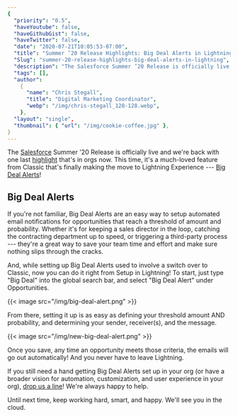```yaml
---
{
  "priority": "0.5",
  "haveYoutube": false,
  "haveGithubGist": false,
  "haveTwitter": false,
  "date": "2020-07-21T10:05:53-07:00",
  "title": "Summer ’20 Release Highlights: Big Deal Alerts in Lightning!",
  "Slug": "summer-20-release-highlights-big-deal-alerts-in-lightning",
  "description": "The Salesforce Summer ’20 Release is officially live and we’re back with one last highlight that’s in orgs now. This time, it’s a...",
  "tags": [],
  "author":
    {
      "name": "Chris Stegall",
      "title": "Digital Marketing Coordinator",
      "webp": "/img/chris-stegall_128-128.webp",
    },
  "layout": "single",
  "thumbnail": { "url": "/img/cookie-coffee.jpg" },
}
---
```


The [Salesforce](https://www.salesforce.com/products/) Summer '20 Release is officially live and we're back with one last [highlight](https://medium.com/tag/release-highlights/archive) that's in orgs now. This time, it's a much-loved feature from Classic that's finally making the move to Lightning Experience --- [Big Deal Alerts](https://releasenotes.docs.salesforce.com/en-us/summer20/release-notes/rn_sales_opportunities_big_deal_alerts.htm)!

## Big Deal Alerts

If you're not familiar, Big Deal Alerts are an easy way to setup automated email notifications for opportunities that reach a threshold of amount and probability. Whether it's for keeping a sales director in the loop, catching the contracting department up to speed, or triggering a third-party process --- they're a great way to save your team time and effort and make sure nothing slips through the cracks.

And, while setting up Big Deal Alerts used to involve a switch over to Classic, now you can do it right from Setup in Lightning! To start, just type "Big Deal" into the global search bar, and select "Big Deal Alert" under Opportunities.

{{< image src="/img/big-deal-alert.png" >}}

From there, setting it up is as easy as defining your threshold amount AND probability, and determining your sender, receiver(s), and the message.

{{< image src="/img/new-big-deal-alert.png" >}}

Once you save, any time an opportunity meets those criteria, the emails will go out automatically! And you never have to leave Lightning.

If you still need a hand getting Big Deal Alerts set up in your org (or have a broader vision for automation, customization, and user experience in your org), [drop us a line](https://www.mkpartners.com/contact/)! We're always happy to help.

Until next time, keep working hard, smart, and happy. We'll see you in the cloud.

